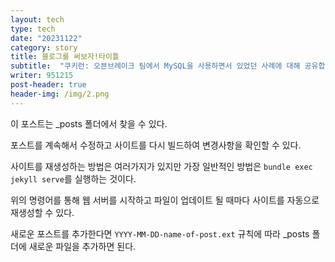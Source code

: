```yaml
---
layout: tech
type: tech
date: "20231122"
category: story
title: 블로그를 써보자!타이틀
subtitle:  "쿠키런: 오븐브레이크 팀에서 MySQL을 사용하면서 있었던 사례에 대해 공유합니다"
writer: 951215
post-header: true
header-img: /img/2.png
---
```

이 포스트는 _posts 폴더에서 찾을 수 있다.

포스트를 계속해서 수정하고 사이트를 다시 빌드하여 변경사항을 확인할 수 있다.

사이트를 재생성하는 방법은 여러가지가 있지만 가장 일반적인 방법은 `bundle exec jekyll serve`를 실행하는 것이다.

위의 명령어를 통해 웹 서버를 시작하고 파일이 업데이트 될 때마다 사이트를 자동으로 재생성할 수 있다.

새로운 포스트를 추가한다면 `YYYY-MM-DD-name-of-post.ext` 규칙에 따라 _posts 폴더에 새로운 파일을 추가하면 된다.
